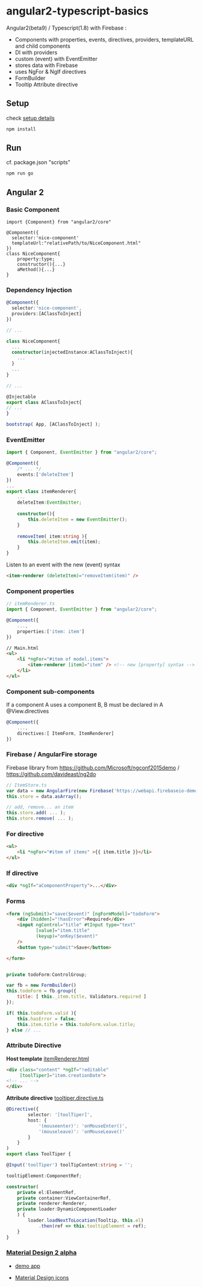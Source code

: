 # angular2-typescript-basics
Angular2(beta9) / Typescript(1.8) with Firebase :
- Components with properties, events, directives, providers, templateURL and child components
- DI with providers
- custom (event) with EventEmitter
- stores data with Firebase
- uses NgFor & NgIf directives
- FormBuilder
- Tooltip Attribute directive

## Setup
check [setup details](https://angular.io/docs/js/latest/quickstart.html)

```bash
npm install
```

## Run

cf. package.json "scripts"
```bash
npm run go
```

## Angular 2
### Basic Component
```typescrip
import {Component} from "angular2/core"

@Component({
  selector:'nice-component'
  templateUrl:"relativePath/to/NiceComponent.html"
})
class NiceComponent{
	property:type;
	constructor(){...}
	aMethod(){...}
}
```

### Dependency Injection
```typescript
@Component({
  selector:'nice-component',
  providers:[AClassToInject]
})

// ...

class NiceComponent{
  ...
  constructor(injectedInstance:AClassToInject){
    ...
  }
  ...
}

// ...

@Injectable
export class AClassToInject{
// ...
}

bootstrap( App, [AClassToInject] );
```

### EventEmitter
```typescript
import { Component, EventEmitter } from "angular2/core";

@Component({
	/* ... */
	events:['deleteItem']
})
...
export class itemRenderer{
	...
	deleteItem:EventEmitter;
	
	constructor(){
		this.deleteItem = new EventEmitter();
	}
	
	removeItem( item:string ){
		this.deleteItem.emit(item);
	}
}
```
Listen to an event with the new (event) syntax

```html
<item-renderer (deleteItem)="removeItem(item)" />
```

### Component properties
```typescript
// itemRenderer.ts
import { Component, EventEmitter } from "angular2/core";

@Component({
	...,
	properties:['item: item']
})
```

```html
// Main.html 
<ul>
	<li *ngFor="#item of model.items">
		<item-renderer [item]="item" /> <!-- new [property] syntax -->
	</li>
</ul>
```
### Component sub-components
If a component A uses a component B, B must be declared in A @View.directives

```typescript
@Component({
	...,
	directives:[ ItemForm, ItemRenderer]
})

```

### Firebase / AngularFire storage 
Firebase library from https://github.com/Microsoft/ngconf2015demo / https://github.com/davideast/ng2do
```typescript
// ItemStore.ts
var data = new AngularFire(new Firebase('https://webapi.firebaseio-demo.com/test'));
this.store = data.asArray();

// add, remove... an item
this.store.add( ... );
this.store.remove( ... );

```

### For directive 
```html
<ul>
	<li *ngFor="#item of items" >{{ item.title }}</li>
</ul>
```

### If directive 
```html
<div *ngIf="aComponentProperty">...</div>
```

### Forms

```html
<form (ngSubmit)="save($event)" [ngFormModel]="todoForm">
	<div [hidden]="!hasError">Required</div>
	<input ngControl="title" #tInput type="text"
		   [value]="item.title"
		   (keyup)="onKey($event)"
	/>
	<button type="submit">Save</button>

</form>
```

```javascript

private todoForm:ControlGroup;

var fb = new FormBuilder()
this.todoForm = fb.group({
	title: [ this._item.title, Validators.required ]
});

if( this.todoForm.valid ){
	this.hasError = false;
	this.item.title = this.todoForm.value.title;
} else // ...
```

### Attribute Directive

**Host template** [itemRenderer.html](https://github.com/rxlabz/angular2-typescript-basics/blob/master/app/components/itemRenderer.html)

```html
<div class="content" *ngIf="!editable"
	 [toolTiper]="item.creationDate">
<!-- ... -->
</div>
```
**Attribute directive** [tooltiper.directive.ts](https://github.com/rxlabz/angular2-typescript-basics/blob/master/app/directives/tooltiper.directive.ts)
```typescript
@Directive({
        selector: '[toolTiper]',
        host: {
            '(mouseenter)': 'onMouseEnter()',
            '(mouseleave)': 'onMouseLeave()'
        }
    }
)
export class ToolTiper {

@Input('toolTiper') toolTipContent:string = '';

tooltipElement:ComponentRef;

constructor(
	private el:ElementRef,
	private container:ViewContainerRef,
	private renderer:Renderer,
	private loader:DynamicComponentLoader
	) {
        loader.loadNextToLocation(Tooltip, this.el)
            .then(ref => this.tooltipElement = ref);
    }
}
```


### <a href="" target="_blank">Material Design 2 alpha</a>

+ <a href="https://github.com/angular/material2/tree/master/src/demo-app" target="_blank">demo app</a>

+ <a href="https://design.google.com/icons/" target="_blank">Material Design icons</a>